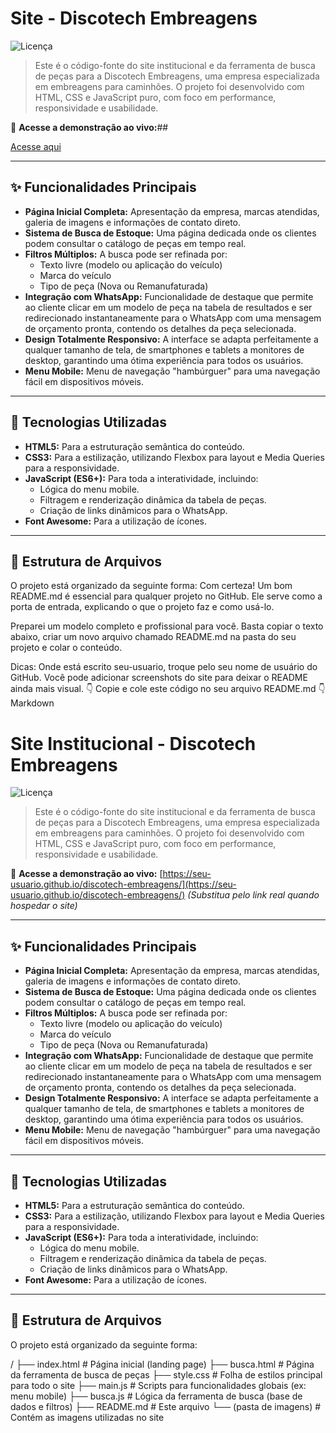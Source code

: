 # Site - Discotech Embreagens

![Licença](https://img.shields.io/badge/license-MIT-blue.svg)

> Este é o código-fonte do site institucional e da ferramenta de busca de peças para a Discotech Embreagens, uma empresa especializada em embreagens para caminhões. O projeto foi desenvolvido com HTML, CSS e JavaScript puro, com foco em performance, responsividade e usabilidade.

🔗 **Acesse a demonstração ao vivo:**##

[Acesse aqui](https://catiamaine.github.io/Projeto-Loja-Embreagens/)

---

## ✨ Funcionalidades Principais

* **Página Inicial Completa:** Apresentação da empresa, marcas atendidas, galeria de imagens e informações de contato direto.
* **Sistema de Busca de Estoque:** Uma página dedicada onde os clientes podem consultar o catálogo de peças em tempo real.
* **Filtros Múltiplos:** A busca pode ser refinada por:
    * Texto livre (modelo ou aplicação do veículo)
    * Marca do veículo
    * Tipo de peça (Nova ou Remanufaturada)
* **Integração com WhatsApp:** Funcionalidade de destaque que permite ao cliente clicar em um modelo de peça na tabela de resultados e ser redirecionado instantaneamente para o WhatsApp com uma mensagem de orçamento pronta, contendo os detalhes da peça selecionada.
* **Design Totalmente Responsivo:** A interface se adapta perfeitamente a qualquer tamanho de tela, de smartphones e tablets a monitores de desktop, garantindo uma ótima experiência para todos os usuários.
* **Menu Mobile:** Menu de navegação "hambúrguer" para uma navegação fácil em dispositivos móveis.

---

## 🔧 Tecnologias Utilizadas

* **HTML5:** Para a estruturação semântica do conteúdo.
* **CSS3:** Para a estilização, utilizando Flexbox para layout e Media Queries para a responsividade.
* **JavaScript (ES6+):** Para toda a interatividade, incluindo:
    * Lógica do menu mobile.
    * Filtragem e renderização dinâmica da tabela de peças.
    * Criação de links dinâmicos para o WhatsApp.
* **Font Awesome:** Para a utilização de ícones.

---

## 📂 Estrutura de Arquivos

O projeto está organizado da seguinte forma:
Com certeza! Um bom README.md é essencial para qualquer projeto no GitHub. Ele serve como a porta de entrada, explicando o que o projeto faz e como usá-lo.

Preparei um modelo completo e profissional para você. Basta copiar o texto abaixo, criar um novo arquivo chamado README.md na pasta do seu projeto e colar o conteúdo.

Dicas:
Onde está escrito seu-usuario, troque pelo seu nome de usuário do GitHub.
Você pode adicionar screenshots do site para deixar o README ainda mais visual.
👇 Copie e cole este código no seu arquivo README.md 👇
Markdown

# Site Institucional - Discotech Embreagens

![Licença](https://img.shields.io/badge/license-MIT-blue.svg)

> Este é o código-fonte do site institucional e da ferramenta de busca de peças para a Discotech Embreagens, uma empresa especializada em embreagens para caminhões. O projeto foi desenvolvido com HTML, CSS e JavaScript puro, com foco em performance, responsividade e usabilidade.

🔗 **Acesse a demonstração ao vivo:** [https://seu-usuario.github.io/discotech-embreagens/](https://seu-usuario.github.io/discotech-embreagens/) *(Substitua pelo link real quando hospedar o site)*

---

## ✨ Funcionalidades Principais

* **Página Inicial Completa:** Apresentação da empresa, marcas atendidas, galeria de imagens e informações de contato direto.
* **Sistema de Busca de Estoque:** Uma página dedicada onde os clientes podem consultar o catálogo de peças em tempo real.
* **Filtros Múltiplos:** A busca pode ser refinada por:
    * Texto livre (modelo ou aplicação do veículo)
    * Marca do veículo
    * Tipo de peça (Nova ou Remanufaturada)
* **Integração com WhatsApp:** Funcionalidade de destaque que permite ao cliente clicar em um modelo de peça na tabela de resultados e ser redirecionado instantaneamente para o WhatsApp com uma mensagem de orçamento pronta, contendo os detalhes da peça selecionada.
* **Design Totalmente Responsivo:** A interface se adapta perfeitamente a qualquer tamanho de tela, de smartphones e tablets a monitores de desktop, garantindo uma ótima experiência para todos os usuários.
* **Menu Mobile:** Menu de navegação "hambúrguer" para uma navegação fácil em dispositivos móveis.

---

## 🔧 Tecnologias Utilizadas

* **HTML5:** Para a estruturação semântica do conteúdo.
* **CSS3:** Para a estilização, utilizando Flexbox para layout e Media Queries para a responsividade.
* **JavaScript (ES6+):** Para toda a interatividade, incluindo:
    * Lógica do menu mobile.
    * Filtragem e renderização dinâmica da tabela de peças.
    * Criação de links dinâmicos para o WhatsApp.
* **Font Awesome:** Para a utilização de ícones.

---

## 📂 Estrutura de Arquivos

O projeto está organizado da seguinte forma:

/
├── index.html          # Página inicial (landing page)
├── busca.html          # Página da ferramenta de busca de peças
├── style.css           # Folha de estilos principal para todo o site
├── main.js             # Scripts para funcionalidades globais (ex: menu mobile)
├── busca.js            # Lógica da ferramenta de busca (base de dados e filtros)
├── README.md           # Este arquivo
└── (pasta de imagens)  # Contém as imagens utilizadas no site
